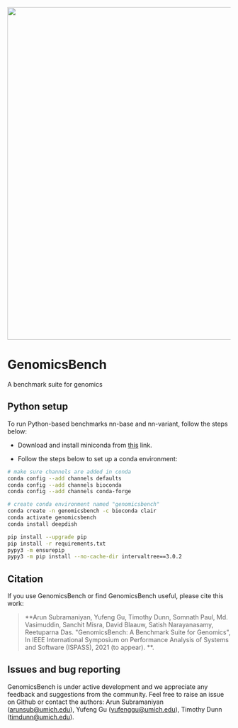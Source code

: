<p align="center"><img src="https://github.com/arun-sub/punnet/blob/master/img/GenomicsBenchLogo-Colored.png" width="750"></p>

# GenomicsBench

A benchmark suite for genomics

## Python setup

To run Python-based benchmarks nn-base and nn-variant, follow the steps below:

* Download and install miniconda from [this](https://docs.conda.io/projects/continuumio-conda/en/latest/user-guide/install/download.html) link.

* Follow the steps below to set up a conda environment:

```bash
# make sure channels are added in conda
conda config --add channels defaults
conda config --add channels bioconda
conda config --add channels conda-forge

# create conda environment named "genomicsbench"
conda create -n genomicsbench -c bioconda clair
conda activate genomicsbench
conda install deepdish

pip install --upgrade pip
pip install -r requirements.txt
pypy3 -m ensurepip
pypy3 -m pip install --no-cache-dir intervaltree==3.0.2
```

## Citation

If you use GenomicsBench or find GenomicsBench useful, please cite this work:

> **Arun Subramaniyan, Yufeng Gu, Timothy Dunn, Somnath Paul, Md. Vasimuddin, Sanchit Misra, David Blaauw, Satish Narayanasamy, Reetuparna Das. "GenomicsBench: A Benchmark Suite for Genomics", In IEEE International Symposium on Performance Analysis of Systems and Software (ISPASS), 2021 (to appear). **.

## Issues and bug reporting

GenomicsBench is under active development and we appreciate any feedback and suggestions from the community. Feel free to raise an issue on Github or contact the authors: Arun Subramaniyan (arunsub@umich.edu), Yufeng Gu (yufenggu@umich.edu), Timothy Dunn (timdunn@umich.edu).


